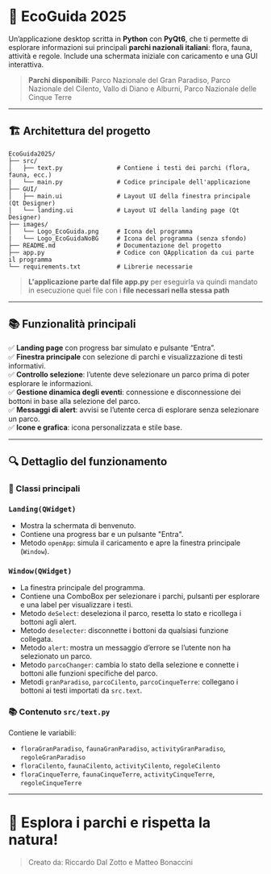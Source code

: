 # 🌿 EcoGuida 2025

Un’applicazione desktop scritta in **Python** con **PyQt6**, che ti permette di esplorare informazioni sui principali **parchi nazionali italiani**: flora, fauna, attività e regole. Include una schermata iniziale con caricamento e una GUI interattiva.
> **Parchi disponibili**: Parco Nazionale del Gran Paradiso, Parco Nazionale del Cilento, Vallo di Diano e Alburni, Parco Nazionale delle Cinque Terre

---

## 🏗️ Architettura del progetto

```plaintext
EcoGuida2025/
├── src/
│   ├── text.py               # Contiene i testi dei parchi (flora, fauna, ecc.)
|   └── main.py               # Codice principale dell'applicazione
├── GUI/
│   ├── main.ui               # Layout UI della finestra principale (Qt Designer)
│   └── landing.ui            # Layout UI della landing page (Qt Designer)   
├── images/
│   └── Logo_EcoGuida.png     # Icona del programma
|   └── Logo_EcoGuidaNoBG     # Icona del programma (senza sfondo)
├── README.md                 # Documentazione del progetto
├── app.py                    # Codice con QApplication da cui parte il programma
└── requirements.txt          # Librerie necessarie
```
>**L'applicazione parte dal file app.py** per eseguirla va quindi mandato in esecuzione quel file con i **file necessari nella stessa path**

---

## 📚 Funzionalità principali

✅ **Landing page** con progress bar simulato e pulsante “Entra”.  
✅ **Finestra principale** con selezione di parchi e visualizzazione di testi informativi.  
✅ **Controllo selezione**: l’utente deve selezionare un parco prima di poter esplorare le informazioni.  
✅ **Gestione dinamica degli eventi**: connessione e disconnessione dei bottoni in base alla selezione del parco.  
✅ **Messaggi di alert**: avvisi se l’utente cerca di esplorare senza selezionare un parco.  
✅ **Icone e grafica**: icona personalizzata e stile base.

---

## 🔍 Dettaglio del funzionamento

### 📖 Classi principali

### `Landing(QWidget)`
- Mostra la schermata di benvenuto.
- Contiene una progress bar e un pulsante "Entra".
- Metodo `openApp`: simula il caricamento e apre la finestra principale (`Window`).

### `Window(QWidget)`
- La finestra principale del programma.
- Contiene una ComboBox per selezionare i parchi, pulsanti per esplorare e una label per visualizzare i testi.
- Metodo `deSelect`: deseleziona il parco, resetta lo stato e ricollega i bottoni agli alert.
- Metodo `deselecter`: disconnette i bottoni da qualsiasi funzione collegata.
- Metodo `alert`: mostra un messaggio d’errore se l’utente non ha selezionato un parco.
- Metodo `parcoChanger`: cambia lo stato della selezione e connette i bottoni alle funzioni specifiche del parco.
- Metodi `granParadiso`, `parcoCilento`, `parcoCinqueTerre`: collegano i bottoni ai testi importati da `src.text`.

### 📚 Contenuto `src/text.py`
Contiene le variabili:
- `floraGranParadiso`, `faunaGranParadiso`, `activityGranParadiso`, `regoleGranParadiso`
- `floraCilento`, `faunaCilento`, `activityCilento`, `regoleCilento`
- `floraCinqueTerre`, `faunaCinqueTerre`, `activityCinqueTerre`, `regoleCinqueTerre`

---

# 🌿 Esplora i parchi e rispetta la natura!
> Creato da: Riccardo Dal Zotto e Matteo Bonaccini

